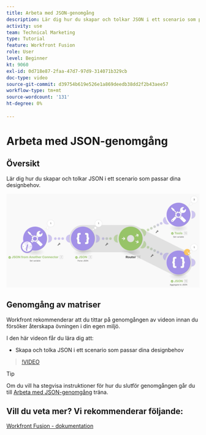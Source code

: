 ```yaml
---
title: Arbeta med JSON-genomgång
description: Lär dig hur du skapar och tolkar JSON i ett scenario som passar dina designbehov i [!DNL Adobe Workfront Fusion].
activity: use
team: Technical Marketing
type: Tutorial
feature: Workfront Fusion
role: User
level: Beginner
kt: 9060
exl-id: 0d718e87-2faa-47d7-97d9-314071b329cb
doc-type: video
source-git-commit: d39754b619e526e1a869deedb38dd2f2b43aee57
workflow-type: tm+mt
source-wordcount: '131'
ht-degree: 0%

---
```


# Arbeta med JSON-genomgång

## Översikt

Lär dig hur du skapar och tolkar JSON i ett scenario som passar dina designbehov.

![En bild av ett Fusion-scenario](assets/final-functional-bits-and-bobs-2.png)

## Genomgång av matriser

Workfront rekommenderar att du tittar på genomgången av videon innan du försöker återskapa övningen i din egen miljö.

I den här videon får du lära dig att:

* Skapa och tolka JSON i ett scenario som passar dina designbehov

>[!VIDEO](https://video.tv.adobe.com/v/335301/?quality=12)

>[!TIP]
>
>Om du vill ha stegvisa instruktioner för hur du slutför genomgången går du till [Arbeta med JSON-genomgång](https://experienceleague.adobe.com/docs/workfront-learn/tutorials-workfront/fusion/exercises/working-with-json.html?lang=en) träna.


## Vill du veta mer? Vi rekommenderar följande:

[Workfront Fusion - dokumentation](https://experienceleague.adobe.com/docs/workfront/using/adobe-workfront-fusion/workfront-fusion-2.html?lang=en)
